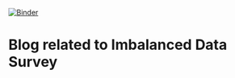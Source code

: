 [![Binder](https://mybinder.org/badge_logo.svg)](https://mybinder.org/v2/gh/halloTheCoder/Voila-example/master?urlpath=%2Fvoila%2Frender%2FInteractive-Football-Pitch.ipynb)
# Blog related to Imbalanced Data Survey
